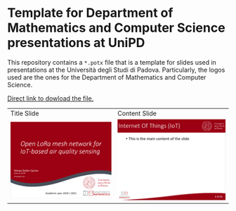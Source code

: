 # Template for Department of Mathematics and Computer Science presentations at UniPD

This repository contains a `*.potx` file that is a template for slides used in presentations at the Università degli Studi di Padova.
Particularly, the logos used are the ones for the Department of Mathematics and Computer Science.

[Direct link to dowload the file.](https://github.com/cipz/unipd_slide_tempate/blob/main/TEMPLATE%20UNIPD.potx?raw=true)

<table>
  <tr>
    <td>Title Slide</td>
    <td>Content Slide</td>
  </tr>
  <tr>
    <td><img src="title_slide.png" alt="title_slide" style="width:100%;"/></td>
    <td><img src="content_slide.png" alt="content_slide" style="width:100%;"/></td>
  </tr>
 </table>
